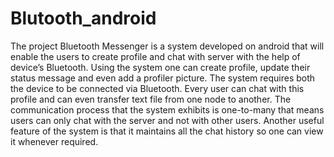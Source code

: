 # Blutooth_android
The project Bluetooth Messenger is a system developed on android that will enable the users to create profile and chat with server with the help of device’s Bluetooth.
Using the system one can create profile, update their status message and even add a profiler picture. The system requires both the device to be connected via Bluetooth.
Every user can chat with this profile and can even transfer text file from one node to another. The communication process that the system exhibits is one-to-many that means users can only chat with the server and not with other users.
Another useful feature of the system is that it maintains all the chat history so one can view it whenever required.

